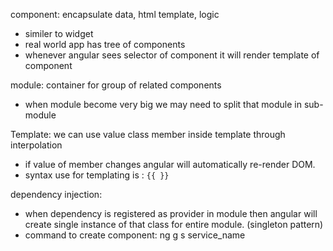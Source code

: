 component: encapsulate data, html template, logic
- similer to widget
- real world app has tree of components
- whenever angular sees selector of component it will render template of component

module: container for group of related components 
- when module become very big we may need to split that module in sub-module

Template: we can use value class member  inside template through interpolation
- if value of member changes angular will automatically re-render DOM.
- syntax use for templating is : `{{ }}`

dependency injection: 
- when dependency is registered as provider in module then angular will create single instance of that class for entire module. (singleton pattern)
- command to create component: ng g s service_name